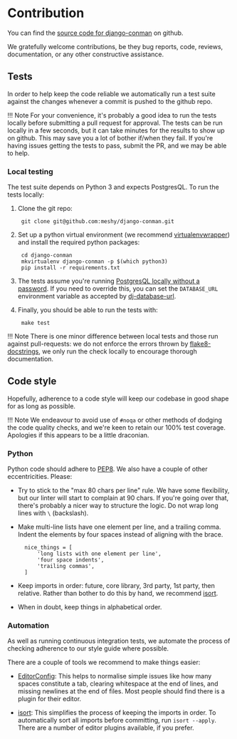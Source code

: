 # Contribution

You can find the [source code for django-conman][github-repo] on github.

We gratefully welcome contributions, be they bug reports, code, reviews,
documentation, or any other constructive assistance.

## Tests

In order to help keep the code reliable we automatically run a test suite
against the changes whenever a commit is pushed to the github repo.

!!! Note
    For your convenience, it's probably a good idea to run the tests locally
    before submitting a pull request for approval. The tests can be run locally
    in a few seconds, but it can take minutes for the results to show up on
    github. This may save you a lot of bother if/when they fail. If you're
    having issues getting the tests to pass, submit the PR, and we may be able
    to help.


### Local testing

The test suite depends on Python 3 and expects PostgresQL. To run the tests
locally:

1. Clone the git repo:

        git clone git@github.com:meshy/django-conman.git

1. Set up a python virtual environment (we recommend
   [virtualenvwrapper][virtualenvwrapper]) and install the required python
   packages:

        cd django-conman
        mkvirtualenv django-conman -p $(which python3)
        pip install -r requirements.txt

1. The tests assume you're running [PostgresQL locally without a
   password][postgres-without-passwords]. If you need to override this, you can
   set the `DATABASE_URL` environment variable as accepted by
   [dj-database-url][dj-database-url].

1. Finally, you should be able to run the tests with:

        make test

!!! Note
    There is one minor difference between local tests and those run against
    pull-requests: we do not enforce the errors thrown by
    [flake8-docstrings][flake8-docstrings], we only run the check locally to
    encourage thorough documentation.


## Code style

Hopefully, adherence to a code style will keep our codebase in good shape for
as long as possible.

!!! Note
    We endeavour to avoid use of `#noqa` or other methods of dodging the code
    quality checks, and we're keen to retain our 100% test coverage. Apologies
    if this appears to be a little draconian.

### Python

Python code should adhere to [PEP8][pep8]. We also have a couple of other
eccentricities. Please:

- Try to stick to the "max 80 chars per line" rule. We have some flexibility,
  but our linter will start to complain at 90 chars. If you're going over that,
  there's probably a nicer way to structure the logic. Do not wrap long lines
  with `\` (backslash).

- Make multi-line lists have one element per line, and a trailing comma. Indent
  the elements by four spaces instead of aligning with the brace.

        nice_things = [
            'long lists with one element per line',
            'four space indents',
            'trailing commas',
        ]

- Keep imports in order: future, core library, 3rd party, 1st party, then
  relative. Rather than bother to do this by hand, we recommend [isort][isort].

- When in doubt, keep things in alphabetical order.

### Automation

As well as running continuous integration tests, we automate the process
of checking adherence to our style guide where possible.

There are a couple of tools we recommend to make things easier:

- [EditorConfig][editorconfig]: This helps to normalise simple issues like
  how many spaces constitute a tab, clearing whitespace at the end of lines,
  and missing newlines at the end of files. Most people should find there is a
  plugin for their editor.

- [isort][isort]: This simplifies the process of keeping the imports in order.
  To automatically sort all imports before committing, run `isort --apply`.
  There are a number of editor plugins available, if you prefer.


[dj-database-url]: https://github.com/kennethreitz/dj-database-url
[editorconfig]: http://editorconfig.org/
[flake8-docstrings]: https://pypi.python.org/pypi/flake8-docstrings
[github-repo]: https://github.com/meshy/django-conman
[isort]: https://github.com/timothycrosley/isort
[pep8]: https://www.python.org/dev/peps/pep-0008/
[postgres-without-passwords]: http://meshy.co.uk/posts/postgresql-without-passwords
[virtualenvwrapper]: https://pypi.python.org/pypi/virtualenvwrapper
